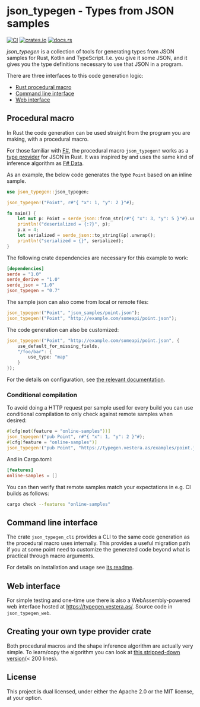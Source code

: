 # json_typegen - Types from JSON samples

[![CI](https://github.com/evestera/json_typegen/actions/workflows/ci.yml/badge.svg)](https://github.com/evestera/json_typegen/actions/workflows/ci.yml)
[![crates.io](https://img.shields.io/crates/v/json_typegen.svg)](https://crates.io/crates/json_typegen)
[![docs.rs](https://docs.rs/json_typegen/badge.svg)](https://docs.rs/json_typegen/)

*json_typegen* is a collection of tools for generating types from
JSON samples for Rust, Kotlin and TypeScript. I.e. you give it some JSON, and it
gives you the type definitions necessary to use that JSON in a program.

There are three interfaces to this code generation logic:

- [Rust procedural macro](#procedural-macro)
- [Command line interface](#command-line-interface)
- [Web interface](#web-interface)

## Procedural macro

In Rust the code generation can be used straight from the program you are
making, with a procedural macro.

For those familiar with [F#], the procedural macro `json_typegen!` works as
a [type provider] for JSON in Rust. It was inspired by and uses the same kind
of inference algorithm as [F# Data].

[serde]: https://serde.rs/
[F# Data]: http://fsprojects.github.io/FSharp.Data/
[F#]: http://fsharp.org/
[type provider]: https://docs.microsoft.com/en-us/dotnet/fsharp/tutorials/type-providers/

As an example, the below code generates the type `Point` based on an inline sample.

```rust
use json_typegen::json_typegen;

json_typegen!("Point", r#"{ "x": 1, "y": 2 }"#);

fn main() {
    let mut p: Point = serde_json::from_str(r#"{ "x": 3, "y": 5 }"#).unwrap();
    println!("deserialized = {:?}", p);
    p.x = 4;
    let serialized = serde_json::to_string(&p).unwrap();
    println!("serialized = {}", serialized);
}
```

The following crate dependencies are necessary for this example to work:

```toml
[dependencies]
serde = "1.0"
serde_derive = "1.0"
serde_json = "1.0"
json_typegen = "0.7"
```

The sample json can also come from local or remote files:

```rust
json_typegen!("Point", "json_samples/point.json");
json_typegen!("Point", "http://example.com/someapi/point.json");
```

The code generation can also be customized:

```rust
json_typegen!("Point", "http://example.com/someapi/point.json", {
    use_default_for_missing_fields,
    "/foo/bar": {
        use_type: "map"
    }
});
```

For the details on configuration, see [the relevant documentation](CONFIGURATION.md).

### Conditional compilation

To avoid doing a HTTP request per sample used for every build
you can use conditional compilation to only check against remote samples when desired:

```rust
#[cfg(not(feature = "online-samples"))]
json_typegen!("pub Point", r#"{ "x": 1, "y": 2 }"#);
#[cfg(feature = "online-samples")]
json_typegen!("pub Point", "https://typegen.vestera.as/examples/point.json");
```

And in Cargo.toml:

```toml
[features]
online-samples = []
```

You can then verify that remote samples match your expectations in
e.g. CI builds as follows:

```sh
cargo check --features "online-samples"
```


## Command line interface

The crate `json_typegen_cli` provides a CLI to the same code generation as the
procedural macro uses internally. This provides a useful migration path if you
at some point need to customize the generated code beyond what is practical
through macro arguments.

For details on installation and usage see [its readme](json_typegen_cli/README.md).


## Web interface

For simple testing and one-time use there is also a WebAssembly-powered 
web interface hosted at <https://typegen.vestera.as/>.
Source code in `json_typegen_web`.

## Creating your own type provider crate

Both procedural macros and the shape inference algorithm are actually very
simple. To learn/copy the algorithm you can look at
[this stripped-down version](https://github.com/evestera/thesis/tree/master/code/shape_inference)(< 200 lines).

## License

This project is dual licensed, under either the Apache 2.0 or the MIT license, at your option.
